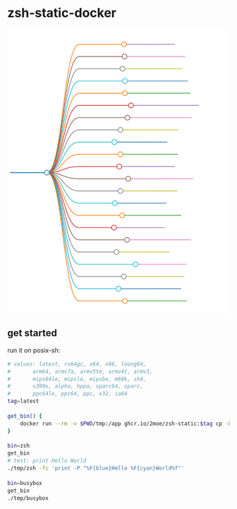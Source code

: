 # zsh-static-docker

![platforms](./assets/markmap/platforms.svg)

## get started

run it on posix-sh:

```sh
# values: latest, rv64gc, x64, x86, loong64,
#       arm64, armv7a, armv5te, armv4t, armv3,
#       mips64le, mipsle, mipsbe, m68k, sh4,
#       s390x, alpha, hppa, sparc64, sparc,
#       ppc64le, ppc64, ppc, x32, ia64
tag=latest

get_bin() {
    docker run --rm -v $PWD/tmp:/app ghcr.io/2moe/zsh-static:$tag cp -L /opt/bin/$bin /app/
}

bin=zsh
get_bin
# test: print Hello World
./tmp/zsh -fc 'print -P "%F{blue}Hello %F{cyan}World%f"'

bin=busybox
get_bin
./tmp/busybox
```
